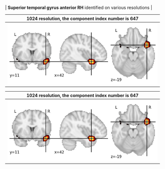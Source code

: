 


| **Superior temporal gyrus anterior RH** identified on various resolutions |

| 1024 resolution, the component index number is 647|  
|:---:|  
| ![Component 1024](../1024/final/647.jpg "From component 1024: Superior temporal gyrus anterior RH") |

| 1024 resolution, the component index number is 647|  
|:---:|  
| ![Component 1024](../1024/final/647.jpg "From component 1024: Superior temporal gyrus anterior RH") |